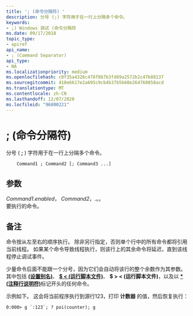 ```yaml
---
title: '; (命令分隔符) '
description: 分号 (;) 字符用于在一行上分隔多个命令。
keywords:
- ;) Windows 调试 (命令分隔符
ms.date: 09/17/2018
topic_type:
- apiref
api_name:
- ; (Command Separator)
api_type:
- NA
ms.localizationpriority: medium
ms.openlocfilehash: c0f35a4326c478f867b3fd69a2572b2c47b88137
ms.sourcegitcommit: 418e6617e2a695c9cb4b37b5b60e264760858acd
ms.translationtype: MT
ms.contentlocale: zh-CN
ms.lasthandoff: 12/07/2020
ms.locfileid: "96800221"
---
```

# <a name="-command-separator"></a>; (命令分隔符) 


分号 ( **;** ) 字符用于在一行上分隔多个命令。

```dbgcmd
    Command1 ; Command2 [; Command3 ...] 
```

## <a name="span-idddk_token_command_separator_dbgspanspan-idddk_token_command_separator_dbgspanparameters"></a><span id="ddk_token_command_separator_dbg"></span><span id="DDK_TOKEN_COMMAND_SEPARATOR_DBG"></span>参数


<span id="_______Command1__Command2__..."></span><span id="_______command1__command2__..."></span><span id="_______COMMAND1__COMMAND2__..."></span>*Command1.enabled*， *Command2*，.。。  
要执行的命令。

<a name="remarks"></a>备注
-------

命令按从左至右的顺序执行。 除非另行指定，否则单个行中的所有命令都将引用当前线程。 如果某个命令导致线程执行，则该行上的其余命令将延迟，直到该线程停止调试事件。

少量命令后面不能跟一个分号，因为它们会自动将该行的整个余数作为其参数。 其中包括 [**(设置别名)**](as--as--set-alias-.md)、 [**$ &lt; (运行脚本文件)**](-----------------------a---run-script-file-.md)、 **$ &gt; &lt; (运行脚本文件)**，以及以 [**\* (注释行说明符)**](----comment-line-specifier-.md)标记开头的任何命令。

示例如下。 这会将当前程序执行到源行123，打印 **计数器** 的值，然后恢复执行：

```console
0:000> g `:123`; ? poi(counter); g 
```

 

 





